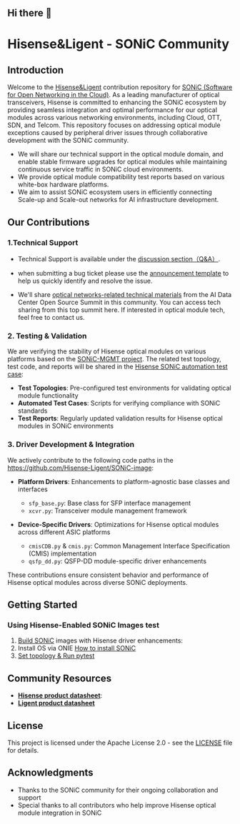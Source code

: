 ## Hi there 👋

# Hisense&Ligent - SONiC Community 

## Introduction

Welcome to the [Hisense&Ligent](https://www.ligent.com/) contribution repository for [SONiC (Software for Open Networking in the Cloud)](https://github.com/sonic-net). As a leading manufacturer of optical transceivers,
Hisense is committed to enhancing the SONiC ecosystem by providing seamless integration and optimal performance for our optical modules across various networking environments, including Cloud, OTT, SDN, and Telcom.
This repository focuses on addressing optical module exceptions caused by peripheral driver issues through collaborative development with the SONiC community. 
- We will share our technical support in the optical module domain, and enable stable firmware upgrades for optical modules while maintaining continuous service traffic in SONiC cloud environments.
- We provide optical module compatibility test reports based on various white-box hardware platforms.
- We aim to assist SONiC ecosystem users in efficiently connecting Scale-up and Scale-out networks for AI infrastructure development. 


## Our Contributions


### 1.Technical Support

- Technical Support is available under the [discussion section（Q&A）](https://github.com/orgs/Hisense-Ligent/discussions).

- when submitting a bug ticket please use the [announcement template](https://github.com/orgs/Hisense-Ligent/discussions/1) to help us quickly identify and resolve the issue.
  
- We'll share [optical networks-related technical materials](https://github.com/Hisense-Ligent/SONiC-OCP-OFC-Summit-Related-Highlight) from the AI Data Center Open Source Summit in this community. You can access tech sharing from this top summit here. If interested in optical module tech, 
  feel free to contact us.

### 2. Testing & Validation

We are verifying the stability of Hisense optical modules on various platforms based on the [SONiC-MGMT project](https://github.com/Hisense-Ligent/SONiC-MGMT). The related test topology, test code, and reports will be shared in the [Hisense SONiC automation test case](https://github.com/Hisense-Ligent/SONiC-CICT):

- **Test Topologies**: Pre-configured test environments for validating optical module functionality
- **Automated Test Cases**: Scripts for verifying compliance with SONiC standards
- **Test Reports**: Regularly updated validation results for Hisense optical modules in SONiC environments

### 3. Driver Development & Integration

We actively contribute to the following code paths in the https://github.com/Hisense-Ligent/SONiC-image:

- **Platform Drivers**: Enhancements to platform-agnostic base classes and interfaces
  - `sfp_base.py`: Base class for SFP interface management
  - `xcvr.py`: Transceiver module management framework

- **Device-Specific Drivers**: Optimizations for Hisense optical modules across different ASIC platforms
  - `cmisCDB.py` & `cmis.py`: Common Management Interface Specification (CMIS) implementation
  - `qsfp_dd.py`: QSFP-DD module-specific driver enhancements

These contributions ensure consistent behavior and performance of Hisense optical modules across diverse SONiC deployments.

## Getting Started

### Using Hisense-Enabled SONiC Images test

1. [Build SONiC](https://github.com/Hisense-Ligent/SONiC-image) images with Hisense driver enhancements:
2. Install OS via ONIE [How to install SONiC ](https://github.com/Hisense-Ligent/SONiC-image)
3. [Set topology & Run pytest](https://github.com/Hisense-Ligent/SONiC-CICT/tree/main)

## Community Resources

- **[Hisense product datasheet](https://hbmt.hisense.com)**:
- **[Ligent  product datasheet](https://www.ligent.com/#solutions)**

## License

This project is licensed under the Apache License 2.0 - see the [LICENSE](https://github.com/sonic-net/SONiC/blob/master/LICENSE) file for details.

## Acknowledgments

- Thanks to the SONiC community for their ongoing collaboration and support
- Special thanks to all contributors who help improve Hisense optical module integration in SONiC
